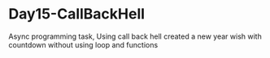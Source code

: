 # Day15-CallBackHell
Async programming task, Using call back hell created a new year wish with countdown without using loop and functions
